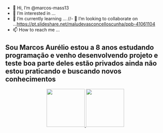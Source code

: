 - 👋 Hi, I’m @marcos-mass13
- 👀 I’m interested in ...
- 🌱 I’m currently learning ...
//- 💞️ I’m looking to collaborate on ...https://pt.slideshare.net/maludevasconcelloscunha/ppb-41061104
- 📫 How to reach me ...

<!---
marcos-mass13/marcos-mass13 is a ✨ special ✨ repository because its `README.md` (this file) appears on your GitHub profile.
You can click the Preview link to take a look at your changes.
--->
## Sou Marcos Aurélio estou a 8 anos estudando programação e venho desenvolvendo projeto e teste boa parte deles estão privados ainda não estou praticando e buscando novos conhecimentos

<div align="center">
  <a href="https://github.com/marcos-mass13">
  <img height="120em" src="https://github-readme-stats.vercel.app/api?username=marcos-mass13&show_icons=true&theme=merko&include_all_commits=true&count_private=true"/>
  <img height="120em" src="https://github-readme-stats.vercel.app/api/top-langs/?username=marcos-mass13&layout=compact&langs_count=7&theme=merko&count_private=true"/>
</div>
